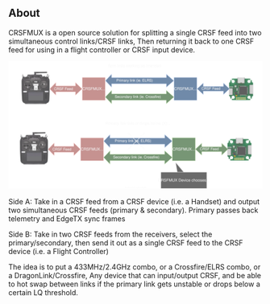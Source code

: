 ## About

CRSFMUX is a open source solution for splitting a single CRSF feed into two simultaneous control links/CRSF links, Then returning it back to one CRSF feed for using in a flight controller or CRSF input device.

![Banner](/images/CRSFMUX.svg)


Side A: Take in a CRSF feed from a CRSF device (i.e. a Handset) and output two simultaneous CRSF feeds (primary & secondary). Primary passes back telemetry and EdgeTX sync frames

Side B: Take in two CRSF feeds from the receivers, select the primary/secondary, then send it out as a single CRSF feed to the CRSF device (i.e. a Flight Controller)

The idea is to put a 433MHz/2.4GHz combo, or a Crossfire/ELRS combo, or a DragonLink/Crossfire, Any device that can input/output CRSF, and be able to hot swap between links if the primary link gets unstable or drops below a certain LQ threshold.
